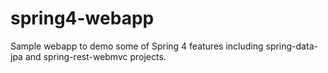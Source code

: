 spring4-webapp
==============

Sample webapp to demo some of Spring 4 features including spring-data-jpa and spring-rest-webmvc projects.
